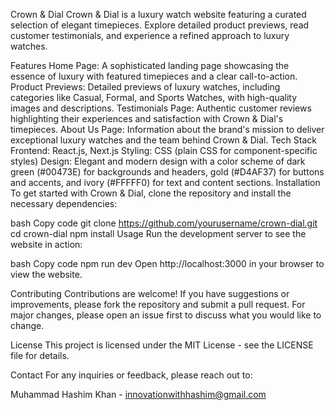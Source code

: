 Crown & Dial
Crown & Dial is a luxury watch website featuring a curated selection of elegant timepieces. Explore detailed product previews, read customer testimonials, and experience a refined approach to luxury watches.

Features
Home Page: A sophisticated landing page showcasing the essence of luxury with featured timepieces and a clear call-to-action.
Product Previews: Detailed previews of luxury watches, including categories like Casual, Formal, and Sports Watches, with high-quality images and descriptions.
Testimonials Page: Authentic customer reviews highlighting their experiences and satisfaction with Crown & Dial's timepieces.
About Us Page: Information about the brand's mission to deliver exceptional luxury watches and the team behind Crown & Dial.
Tech Stack
Frontend: React.js, Next.js
Styling: CSS (plain CSS for component-specific styles)
Design: Elegant and modern design with a color scheme of dark green (#00473E) for backgrounds and headers, gold (#D4AF37) for buttons and accents, and ivory (#FFFFF0) for text and content sections.
Installation
To get started with Crown & Dial, clone the repository and install the necessary dependencies:

bash
Copy code
git clone https://github.com/yourusername/crown-dial.git
cd crown-dial
npm install
Usage
Run the development server to see the website in action:

bash
Copy code
npm run dev
Open http://localhost:3000 in your browser to view the website.

Contributing
Contributions are welcome! If you have suggestions or improvements, please fork the repository and submit a pull request. For major changes, please open an issue first to discuss what you would like to change.

License
This project is licensed under the MIT License - see the LICENSE file for details.

Contact
For any inquiries or feedback, please reach out to:

Muhammad Hashim Khan - innovationwithhashim@gmail.com
